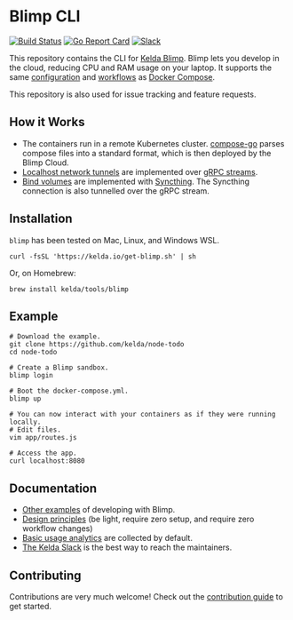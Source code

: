# Blimp CLI

[![Build Status](https://circleci.com/gh/kelda/blimp.svg?style=svg)](https://circleci.com/gh/kelda/blimp)
[![Go Report Card](https://goreportcard.com/badge/github.com/kelda/blimp)](https://goreportcard.com/report/github.com/kelda/blimp)
[![Slack](https://kelda.io/img/slack-badge.svg)](http://slack.kelda.io)

This repository contains the CLI for [Kelda Blimp](https://kelda.io/blimp).
Blimp lets you develop in the cloud, reducing CPU and RAM usage on your laptop.
It supports the same
[configuration](https://docs.docker.com/compose/compose-file) and
[workflows](https://devcenter.heroku.com/articles/local-development-with-docker-compose)
as [Docker Compose](https://docs.docker.com/compose/).

This repository is also used for issue tracking and feature requests.

## How it Works

* The containers run in a remote Kubernetes cluster. [compose-go](https://github.com/compose-spec/compose-go) parses
  compose files into a standard format, which is then deployed by the Blimp
  Cloud.
* [Localhost network tunnels](https://docs.docker.com/compose/compose-file/#ports) are implemented over [gRPC streams](https://github.com/kelda/blimp/blob/master/_proto/blimp/node/v0/controller.proto#L10).
* [Bind volumes](https://docs.docker.com/compose/compose-file/#volumes) are
  implemented with [Syncthing](https://syncthing.net/). The Syncthing
  connection is also tunnelled over the gRPC stream.

## Installation

`blimp` has been tested on Mac, Linux, and Windows WSL.

```shell
curl -fsSL 'https://kelda.io/get-blimp.sh' | sh
```

Or, on Homebrew:

```shell
brew install kelda/tools/blimp
```

## Example

```
# Download the example.
git clone https://github.com/kelda/node-todo
cd node-todo

# Create a Blimp sandbox.
blimp login

# Boot the docker-compose.yml.
blimp up

# You can now interact with your containers as if they were running locally.
# Edit files.
vim app/routes.js

# Access the app.
curl localhost:8080
```

## Documentation

* [Other examples](https://kelda.io/blimp/docs/examples) of developing
  with Blimp.
* [Design principles](https://kelda.io/blimp/docs/#design-principles) (be
  light, require zero setup, and require zero workflow changes)
* [Basic usage analytics](https://kelda.io/blimp/docs/security/#services-used-and-data-stored-in-them)
  are collected by default.
* [The Kelda Slack](https://slack.kelda.io) is the best way to reach the maintainers.

## Contributing

Contributions are very much welcome!  Check out the [contribution
guide](CONTRIBUTING.md) to get started.
